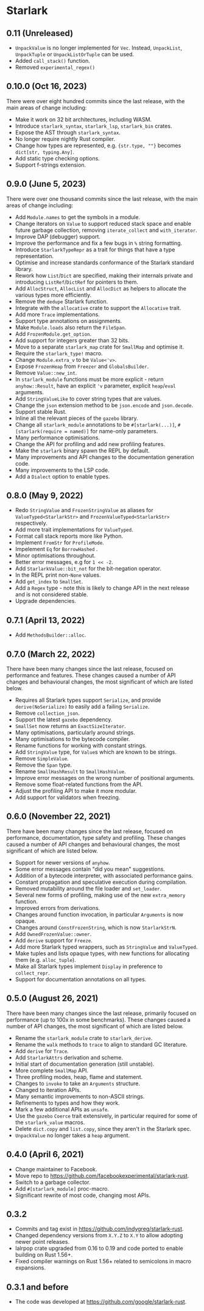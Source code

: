 # Starlark

## 0.11 (Unreleased)

* `UnpackValue` is no longer implemented for `Vec`. Instead,
  `UnpackList`, `UnpackTuple` or `UnpackListOrTuple` can be used.
* Added `call_stack()` function.
* Removed `experimental_regex()`

## 0.10.0 (Oct 16, 2023)

There were over eight hundred commits since the last release, with the main areas of change including:

* Make it work on 32 bit architectures, including WASM.
* Introduce `starlark_syntax`, `starlark_lsp`, `starlark_bin` crates.
* Expose the AST through `starlark_syntax`.
* No longer require nightly Rust compiler.
* Change how types are represented, e.g. `{str.type, ""}` becomes `dict[str, typing.Any]`.
* Add static type checking options.
* Support f-strings extension.

## 0.9.0 (June 5, 2023)

There were over one thousand commits since the last release, with the main areas of change including:

* Add `Module.names` to get the symbols in a module.
* Change iterators on `Value` to support reduced stack space and enable future garbage collection, removing `iterate_collect` and `with_iterator`.
* Improve DAP (debugger) support.
* Improve the performance and fix a few bugs in `%` string formatting.
* Introduce `StarlarkTypeRepr` as a trait for things that have a type representation.
* Optimise and increase standards conformance of the Starlark standard library.
* Rework how `List`/`Dict` are specified, making their internals private and introducing `ListRef`/`DictRef` for pointers to them.
* Add `AllocStruct`, `AllocList` and `AllocDict` as helpers to allocate the various types more efficiently.
* Remove the `dedupe` Starlark function.
* Integrate with the `allocative` crate to support the `Allocative` trait.
* Add more `Trace` implementations.
* Support type annotations on assignments.
* Make `Module.loads` also return the `FileSpan`.
* Add `FrozenModule.get_option`.
* Add support for integers greater than 32 bits.
* Move to a separate `starlark_map` crate for `SmallMap` and optimise it.
* Require the `starlark_type!` macro.
* Change `Module.extra_v` to be `Value<'v>`.
* Expose `FrozenHeap` from `Freezer` and `GlobalsBuilder`.
* Remove `Value::new_int`.
* In `starlark_module` functions must be more explicit - return `anyhow::Result`, have an explicit `'v` parameter, explicit `heap`/`eval` arguments.
* Add `StringValueLike` to cover string types that are values.
* Change the `json` extension method to be `json.encode` and `json.decode`.
* Support stable Rust.
* Inline all the relevant pieces of the `gazebo` library.
* Change all `starlark_module` annotations to be `#[starlark(...)]`, `#[starlark(require = named)]` for name-only parameters.
* Many performance optimisations.
* Change the API for profiling and add new profiling features.
* Make the `starlark` binary spawn the REPL by default.
* Many improvements and API changes to the documentation generation code.
* Many improvements to the LSP code.
* Add a `Dialect` option to enable types.

## 0.8.0 (May 9, 2022)

* Redo `StringValue` and `FrozenStringValue` as aliases for `ValueTyped<StarlarkStr>` and `FrozenValueTyped<StarlarkStr>` respectively.
* Add more trait implementations for `ValueTyped`.
* Format call stack reports more like Python.
* Implement `FromStr` for `ProfileMode`.
* Impelement `Eq` for `BorrowHashed` .
* Minor optimisations throughout.
* Better error messages, e.g for `1 << -2`.
* Add `StarlarkValue::bit_not` for the bit-negation operator.
* In the REPL print non-`None` values.
* Add `get_index` to `SmallSet`.
* Add a `Regex` type - note this is likely to change API in the next release and is not considered stable.
* Upgrade dependencies.

## 0.7.1 (April 13, 2022)

* Add `MethodsBuilder::alloc`.

## 0.7.0 (March 22, 2022)

There have been many changes since the last release, focused on performance and features. These changes caused a number of API changes and behavioural changes, the most significant of which are listed below.

* Requires all Starlark types support `Serialize`, and provide `derive(NoSerialize)` to easily add a failing `Serialize`.
* Remove `collection_json`.
* Support the latest `gazebo` dependency.
* `SmallSet` now returns an `ExactSizeIterator`.
* Many optimisations, particularly around strings.
* Many optimisations to the bytecode compiler.
* Rename functions for working with constant strings.
* Add `StringValue` type, for `Value`s which are known to be strings.
* Remove `SimpleValue`.
* Remove the `Span` type.
* Rename `SmallHashResult` to `SmallHashValue`.
* Improve error messages on the wrong number of positional arguments.
* Remove some float-related functions from the API.
* Adjust the profiling API to make it more modular.
* Add support for validators when freezing.

## 0.6.0 (November 22, 2021)

There have been many changes since the last release, focused on performance, documentation, type safety and profiling. These changes caused a number of API changes and behavioural changes, the most significant of which are listed below.

* Support for newer versions of `anyhow`.
* Some error messages contain "did you mean" suggestions.
* Addition of a bytecode interpreter, with associated performance gains.
* Constant propagation and speculative execution during compilation.
* Removed mutability around the file loader and `set_loader`.
* Several new forms of profiling, making use of the new `extra_memory` function.
* Improved errors from derivations.
* Changes around function invocation, in particular `Arguments` is now opaque.
* Changes around `ConstFrozenString`, which is now `StarlarkStrN`.
* Add `OwnedFrozenValue::owner`.
* Add `derive` support for `Freeze`.
* Add more Starlark typed wrappers, such as `StringValue` and `ValueTyped`.
* Make tuples and lists opaque types, with new functions for allocating them (e.g. `alloc_tuple`).
* Make all Starlark types implement `Display` in preference to `collect_repr`.
* Support for documentation annotations on all types.

## 0.5.0 (August 26, 2021)

There have been many changes since the last release, primarily focused on performance (up to 100x in some benchmarks). These changes caused a number of API changes, the most significant of which are listed below.

* Rename the `starlark_module` crate to `starlark_derive`.
* Rename the `walk` methods to `trace` to align to standard GC literature.
* Add `derive` for `Trace`.
* Add `StarlarkAttrs` derivation and scheme.
* Initial start of documentation generation (still unstable).
* More complete `SmallMap` API.
* Three profiling modes, heap, flame and statement.
* Changes to `invoke` to take an `Arguments` structure.
* Changed to iteration APIs.
* Many semantic improvements to non-ASCII strings.
* Refinements to types and how they work.
* Mark a few additional APIs as `unsafe`.
* Use the `gazebo` `Coerce` trait extensively, in particular required for some of the `starlark_value` macros.
* Delete `dict.copy` and `list.copy`, since they aren't in the Starlark spec.
* `UnpackValue` no longer takes a `heap` argument.

## 0.4.0 (April 6, 2021)

* Change maintainer to Facebook.
* Move repo to https://github.com/facebookexperimental/starlark-rust.
* Switch to a garbage collector.
* Add `#[starlark_module]` proc-macro.
* Significant rewrite of most code, changing most APIs.

## 0.3.2

* Commits and tag exist in https://github.com/indygreg/starlark-rust.
* Changed dependency versions from `X.Y.Z` to `X.Y` to allow adopting newer point releases.
* lalrpop crate upgraded from 0.16 to 0.19 and code ported to enable building on Rust 1.56+.
* Fixed compiler warnings on Rust 1.56+ related to semicolons in macro expansions.

## 0.3.1 and before

* The code was developed at https://github.com/google/starlark-rust.
